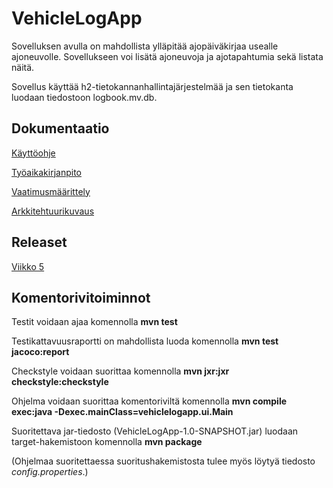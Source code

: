 # VehicleLogApp
Sovelluksen avulla on mahdollista ylläpitää ajopäiväkirjaa usealle ajoneuvolle. Sovellukseen voi lisätä ajoneuvoja ja ajotapahtumia sekä listata näitä.

Sovellus käyttää h2-tietokannanhallintajärjestelmää ja sen tietokanta luodaan tiedostoon logbook.mv.db.

## Dokumentaatio
[Käyttöohje](https://github.com/skoskipaa/ot-harjoitustyo/blob/master/dokumentointi/kayttoohje.md)

[Työaikakirjanpito](https://github.com/skoskipaa/ot-harjoitustyo/blob/master/dokumentointi/tyoaikakirjanpito.md)

[Vaatimusmäärittely](https://github.com/skoskipaa/ot-harjoitustyo/blob/master/dokumentointi/vaatimusmaarittely.md)

[Arkkitehtuurikuvaus](https://github.com/skoskipaa/ot-harjoitustyo/blob/master/dokumentointi/arkkitehtuuri.md)

## Releaset

[Viikko 5](https://github.com/skoskipaa/ot-harjoitustyo/releases/tag/viikko5)

## Komentorivitoiminnot

Testit voidaan ajaa komennolla
**mvn test**

Testikattavuusraportti on mahdollista luoda komennolla
**mvn test jacoco:report**

Checkstyle voidaan suorittaa komennolla
**mvn jxr:jxr checkstyle:checkstyle**

Ohjelma voidaan suorittaa komentoriviltä komennolla
**mvn compile exec:java -Dexec.mainClass=vehiclelogapp.ui.Main**

Suoritettava jar-tiedosto (VehicleLogApp-1.0-SNAPSHOT.jar) luodaan target-hakemistoon komennolla
**mvn package**

(Ohjelmaa suoritettaessa suoritushakemistosta tulee myös löytyä tiedosto *config.properties*.)

